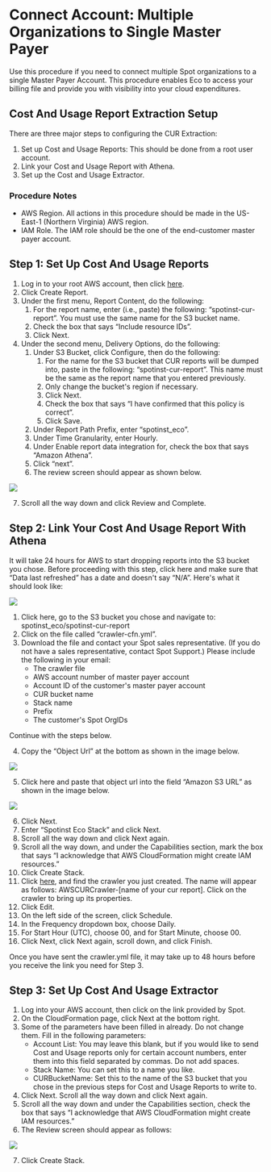 # Connect Account: Multiple Organizations to Single Master Payer

Use this procedure if you need to connect multiple Spot organizations to a single Master Payer Account. This procedure enables Eco to access your billing file and provide you with visibility into your cloud expenditures.

## Cost And Usage Report Extraction Setup

There are three major steps to configuring the CUR Extraction:

1. Set up Cost and Usage Reports: This should be done from a root user account.
2. Link your Cost and Usage Report with Athena.
3. Set up the Cost and Usage Extractor.

### Procedure Notes

- AWS Region. All actions in this procedure should be made in the US-East-1 (Northern Virginia) AWS region.
- IAM Role. The IAM role should be the one of the end-customer master payer account.

## Step 1: Set Up Cost And Usage Reports

1. Log in to your root AWS account, then click [here](https://console.aws.amazon.com/billing/home#/reports).
2. Click Create Report.
3. Under the first menu, Report Content, do the following:
   1. For the report name, enter (i.e., paste) the following: “spotinst-cur-report”. You must use the same name for the S3 bucket name.
   2. Check the box that says “Include resource IDs”.
   3. Click Next.
4. Under the second menu, Delivery Options, do the following:
   1. Under S3 Bucket, click Configure, then do the following:
      1. For the name for the S3 bucket that CUR reports will be dumped into, paste in the following: “spotinst-cur-report”. This name must be the same as the report name that you entered previously.
      2. Only change the bucket's region if necessary.
      3. Click Next.
      4. Check the box that says “I have confirmed that this policy is correct”.
      5. Click Save.
   2. Under Report Path Prefix, enter “spotinst_eco”.
   3. Under Time Granularity, enter Hourly.
   4. Under Enable report data integration for, check the box that says “Amazon Athena”.
   5. Click “next”.
   6. The review screen should appear as shown below.

<img src="/eco/_media/gettingstarted-aws-connect-multiple-01.png" />

7.  Scroll all the way down and click Review and Complete.

## Step 2: Link Your Cost And Usage Report With Athena

It will take 24 hours for AWS to start dropping reports into the S3 bucket you chose. Before proceeding with this step, click here and make sure that “Data last refreshed” has a date and doesn't say “N/A”. Here's what it should look like:

<img src="/eco/_media/gettingstarted-aws-connect-multiple-03.png" />

1. Click here, go to the S3 bucket you chose and navigate to: spotinst_eco/spotinst-cur-report
2. Click on the file called “crawler-cfn.yml”.
3. Download the file and contact your Spot sales representative. (If you do not have a sales representative, contact Spot Support.) Please include the following in your email:
   - The crawler file
   - AWS account number of master payer account
   - Account ID of the customer's master payer account
   - CUR bucket name
   - Stack name
   - Prefix
   - The customer's Spot OrgIDs

Continue with the steps below.

4. Copy the “Object Url” at the bottom as shown in the image below.

<img src="/eco/_media/gettingstarted-aws-connect-multiple-04.png" />

5. Click here and paste that object url into the field “Amazon S3 URL” as shown in the image below.

<img src="/eco/_media/gettingstarted-aws-connect-multiple-05.png" />

6. Click Next.
7. Enter “Spotinst Eco Stack” and click Next.
8. Scroll all the way down and click Next again.
9. Scroll all the way down, and under the Capabilities section, mark the box that says “I acknowledge that AWS CloudFormation might create IAM resources.”
10. Click Create Stack.
11. Click [here](https://console.aws.amazon.com/glue/home?region=us-east-1#catalog:tab=crawlers), and find the crawler you just created. The name will appear as follows: AWSCURCrawler-[name of your cur report]. Click on the crawler to bring up its properties.
12. Click Edit.
13. On the left side of the screen, click Schedule.
14. In the Frequency dropdown box, choose Daily.
15. For Start Hour (UTC), choose 00, and for Start Minute, choose 00.
16. Click Next, click Next again, scroll down, and click Finish.

Once you have sent the crawler.yml file, it may take up to 48 hours before you receive the link you need for Step 3.

## Step 3: Set Up Cost And Usage Extractor

1. Log into your AWS account, then click on the link provided by Spot.
2. On the CloudFormation page, click Next at the bottom right.
3. Some of the parameters have been filled in already. Do not change them. Fill in the following parameters:
   - Account List: You may leave this blank, but if you would like to send Cost and Usage reports only for certain account numbers, enter them into this field separated by commas. Do not add spaces.
   - Stack Name: You can set this to a name you like.
   - CURBucketName: Set this to the name of the S3 bucket that you chose in the previous steps for Cost and Usage Reports to write to.
4. Click Next. Scroll all the way down and click Next again.
5. Scroll all the way down and under the Capabilities section, check the box that says “I acknowledge that AWS CloudFormation might create IAM resources.”
6. The Review screen should appear as follows:

<img src="/eco/_media/gettingstarted-aws-connect-multiple-06.png" />

7. Click Create Stack.
